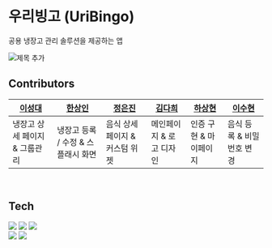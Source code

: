# 우리빙고 (UriBingo)

공용 냉장고 관리 솔루션을 제공하는 앱

![제목 추가](https://github.com/sanghyun3377/project_super.team/assets/89803783/120e6f74-eb01-4b54-b00d-f9a7f2a2f060)


## Contributors

|[이성대](https://github.com/ALSDlab)|[한상인](https://github.com/hugedreamhd)|[정은진](https://github.com/AngieEJJ)|[김다희](https://github.com/strangecoderK)|[하상현](https://github.com/sanghyun3377)|[이수현](https://github.com/sue0-si)
|------|---|---|--|--|--|
|냉장고 상세 페이지 & 그룹관리|냉장고 등록 / 수정 & 스플래시 화면|음식 상세 페이지 & 커스텀 위젯| 메인페이지 & 로고 디자인 | 인증 구현 & 마이페이지 | 음식 등록 & 비밀번호 변경|

<br>

## Tech

<a href="" target="_blank"><img src="https://img.shields.io/badge/Flutter-02569B?style=flat&logo=Flutter&logoColor=white"/></a> 
<a href="" target="_blank"><img src="https://img.shields.io/badge/Dart-0175C2?style=flat&logo=Dart&logoColor=white"/></a>
<a href="" target="_blank"><img src="https://img.shields.io/badge/Firebase-FFCA28?style=flat&logo=Firebase&logoColor=white"/></a>
<br>
<a href="" target="_blank"><img src="https://img.shields.io/badge/Figma-F24E1E?style=flat&logo=Figma&logoColor=white"/></a>
<a href="" target="_blank"><img src="https://img.shields.io/badge/Canva-00C4CC?style=flat&logo=Canva&logoColor=white"/></a>
